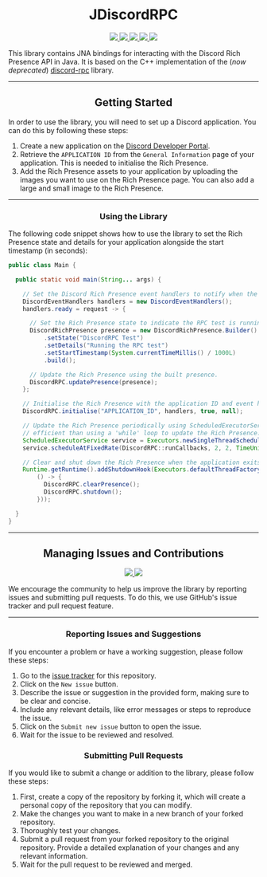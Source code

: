 <h1 align="center">JDiscordRPC</h1>
<p align="center">
  <a href="https://www.azul.com/downloads/?version=java-8-lts&package=jre">
    <img src="https://img.shields.io/badge/Java-8%2B-blue.svg">
  </a>
  <a href="https://github.com/Kawaxte/discord-rpc/releases/latest">
    <img src="https://img.shields.io/github/v/release/Kawaxte/discord-rpc?label=latest">
  </a>
  <a href="https://jitpack.io/#Kawaxte/discord-rpc">
    <img src="https://jitpack.io/v/Kawaxte/discord-rpc.svg">
  </a>
  <a href="https://github.com/Kawaxte/discord-rpc/releases/latest">
    <img src="https://img.shields.io/github/downloads/Kawaxte/discord-rpc/latest/total.svg">
  </a>
  <a href="https://github.com/Kawaxte/discord-rpc/blob/main/LICENSE">
    <img src="https://img.shields.io/github/license/Kawaxte/discord-rpc">
  </a>
</p>

This library contains JNA bindings for interacting with the Discord Rich Presence API in Java.
It is based on the C++ implementation of the (_now deprecated_)
[discord-rpc](https://github.com/discord/discord-rpc) library.

---

<h2 align="center">Getting Started</h2>

In order to use the library, you will need to set up a Discord application. You can do this by
following these steps:

1. Create a new application on
   the [Discord Developer Portal](https://discord.com/developers/applications).
2. Retrieve the `APPLICATION ID` from the `General Information` page of your application. This is
   needed
   to initialise the Rich Presence.
3. Add the Rich Presence assets to your application by uploading the images you want to use on the
   Rich Presence page. You can also add a large and small image to the Rich Presence.

---

<h3 align="center">Using the Library</h3>

The following code snippet shows how to use the library to set the Rich Presence state and details
for your application alongside the start timestamp (in seconds):

```java
public class Main {

  public static void main(String... args) {

    // Set the Discord Rich Presence event handlers to notify when the client is ready.
    DiscordEventHandlers handlers = new DiscordEventHandlers();
    handlers.ready = request -> {

      // Set the Rich Presence state to indicate the RPC test is running.
      DiscordRichPresence presence = new DiscordRichPresence.Builder()
          .setState("DiscordRPC Test")
          .setDetails("Running the RPC test")
          .setStartTimestamp(System.currentTimeMillis() / 1000L)
          .build();

      // Update the Rich Presence using the built presence.
      DiscordRPC.updatePresence(presence);
    };

    // Initialise the Rich Presence with the application ID and event handlers.
    DiscordRPC.initialise("APPLICATION_ID", handlers, true, null);

    // Update the Rich Presence periodically using ScheduledExecutorService as it is more
    // efficient than using a 'while' loop to update the Rich Presence.
    ScheduledExecutorService service = Executors.newSingleThreadScheduledExecutor();
    service.scheduleAtFixedRate(DiscordRPC::runCallbacks, 2, 2, TimeUnit.SECONDS);

    // Clear and shut down the Rich Presence when the application exits.
    Runtime.getRuntime().addShutdownHook(Executors.defaultThreadFactory().newThread(
        () -> {
          DiscordRPC.clearPresence();
          DiscordRPC.shutdown();
        }));

  }
}

```

---

<h2 align="center">Managing Issues and Contributions</h2>
<p align="center">
  <a href="https://github.com/Kawaxte/discord-rpc/issues">
    <img src="https://img.shields.io/github/issues/Kawaxte/discord-rpc">
  </a>
  <a href="https://github.com/Kawaxte/discord-rpc/pulls">
    <img src="https://img.shields.io/github/issues-pr/Kawaxte/discord-rpc">
  </a>
</p>

We encourage the community to help us improve the library by reporting issues and submitting pull
requests. To do this, we use GitHub's issue tracker and pull request feature.

---

<h3 align="center">Reporting Issues and Suggestions</h3>

If you encounter a problem or have a working suggestion, please follow these steps:

1. Go to the [issue tracker](https://github.com/Kawaxte/discord-rpc/issues) for this
   repository.
2. Click on the `New issue` button.
3. Describe the issue or suggestion in the provided form, making sure to be clear and concise.
4. Include any relevant details, like error messages or steps to reproduce the issue.
5. Click on the `Submit new issue` button to open the issue.
6. Wait for the issue to be reviewed and resolved.

<h3 align="center">Submitting Pull Requests</h3>

If you would like to submit a change or addition to
the library, please follow these steps:

1. First, create a copy of the repository by forking it, which will create a personal copy of the
   repository that you can modify.
2. Make the changes you want to make in a new branch of your forked repository.
3. Thoroughly test your changes.
4. Submit a pull request from your forked repository to the original repository.
   Provide a detailed explanation of your changes and any relevant information.
5. Wait for the pull request to be reviewed and merged.

